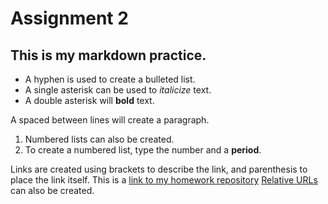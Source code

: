# Assignment 2

## This is my markdown practice.

- A hyphen is used to create a bulleted list.
- A single asterisk can be used to *italicize* text.
- A double asterisk will **bold** text.

A spaced between lines will create a paragraph.
1. Numbered lists can also be created.
2. To create a numbered list, type the number and a **period**.

Links are created using brackets to describe the link, and parenthesis to place the link itself.
This is a [link to my homework repository](https://github.com/jaredevault/devault-webdev-hw/tree/main)
[Relative URLs](./ReadMe.md) can also be created.
